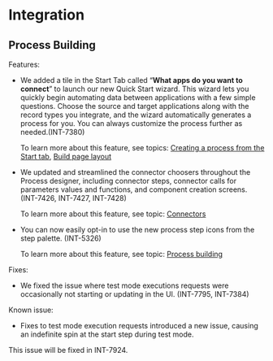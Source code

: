 #  Integration

<head>
  <meta name="guidename" content="Release Notes"/>
  <meta name="context" content="GUID-784f820e-8fed-4bbd-ad2e-30fd03130071"/>
</head>



## Process Building 

Features:

-   We added a tile in the Start Tab called “**What apps do you want to connect**” to launch our new Quick Start wizard. This wizard lets you quickly begin automating data between applications with a few simple questions. Choose the source and target applications along with the record types you integrate, and the wizard automatically generates a process for you. You can always customize the process further as needed.\(INT-7380\)

    To learn more about this feature, see topics: [Creating a process from the Start tab](/docs/Atomsphere/Integration/Process%20building/int-Creating_a_process_from_the_start_tab_66623bfb-3e42-4c77-b6db-e82dc5a4f206.md), [ Build page layout](/docs/Atomsphere/Integration/Process%20building/c-atm-Build_page_layout_e1655cb0-e4da-47cf-bf55-11cc37f0b32f.md)

-  We updated and streamlined the connector choosers throughout the Process designer, including connector steps, connector calls for parameters values and functions, and component creation screens. (INT-7426, INT-7427, INT-7428)

    To learn more about this feature, see topic: [Connectors](/docs/Atomsphere/Integration/Connectors/c-atm-Connectors_bb305b35-0f13-4937-a918-f85dbbe1b27b.md)

-   You can now easily opt-in to use the new process step icons from the step palette. \(INT-5326\)

    To learn more about this feature, see topic: [Process building](/docs/Atomsphere/Integration/Process%20building/c-atm-Process_building_b422a00a-b17b-4ea8-ae01-d04adaf97e16.md)


Fixes:

-   We fixed the issue where test mode executions requests were occasionally not starting or updating in the UI. \(INT-7795, INT-7384\)


Known issue:

-   Fixes to test mode execution requests introduced a new issue, causing an indefinite spin at the start step during test mode.

This issue will be fixed in INT-7924.

